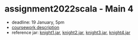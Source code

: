 # assignment2022scala - Main 4

* deadline: 19 January, 5pm
* [coursework description](https://nms.kcl.ac.uk/christian.urban/main_cw04.pdf)
* reference jar:
     [knight1.jar](https://nms.kcl.ac.uk/christian.urban/knight1.jar),
     [knight2.jar](https://nms.kcl.ac.uk/christian.urban/knight2.jar),
     [knight3.jar](https://nms.kcl.ac.uk/christian.urban/knight3.jar),
     [knight4.jar](https://nms.kcl.ac.uk/christian.urban/knight4.jar)
